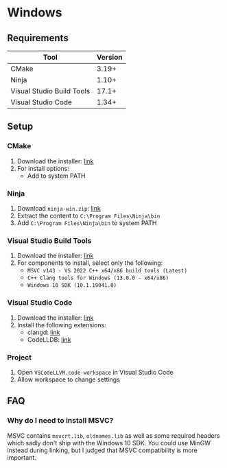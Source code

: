 # Windows

## Requirements

**Tool**                  | **Version**
------------------------- | -----------
CMake                     | 3.19+
Ninja                     | 1.10+
Visual Studio Build Tools | 17.1+
Visual Studio Code        | 1.34+

## Setup

### CMake

1. Download the installer: [link](https://cmake.org/download/)
2. For install options:
   - Add to system PATH

### Ninja

1. Download `ninja-win.zip`: [link](https://github.com/ninja-build/ninja/releases/latest)
2. Extract the content to `C:\Program Files\Ninja\bin`
3. Add `C:\Program Files\Ninja\bin` to system PATH

### Visual Studio Build Tools

1. Download the installer: [link](https://visualstudio.microsoft.com/downloads/?q=build+tools#build-tools-for-visual-studio-2022)
2. For components to install, select only the following:
   - `MSVC v143 - VS 2022 C++ x64/x86 build tools (Latest)`
   - `C++ Clang tools for Windows (13.0.0 - x64/x86)`
   - `Windows 10 SDK (10.1.19041.0)`

### Visual Studio Code

1. Download the installer: [link](https://code.visualstudio.com/download)
2. Install the following extensions:
   - clangd: [link](https://marketplace.visualstudio.com/items?itemName=llvm-vs-code-extensions.vscode-clangd)
   - CodeLLDB: [link](https://marketplace.visualstudio.com/items?itemName=vadimcn.vscode-lldb)

### Project

1. Open `VSCodeLLVM.code-workspace` in Visual Studio Code
2. Allow workspace to change settings

## FAQ

### Why do I need to install MSVC?

MSVC contains `msvcrt.lib`, `oldnames.lib` as well as some required headers which sadly don't ship with the Windows 10 SDK.
You could use MinGW instead during linking, but I judged that MSVC compatibility is more important.
